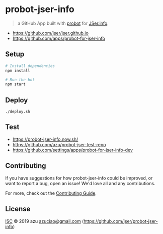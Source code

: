 # probot-jser-info

> a GitHub App built with [probot](https://github.com/probot/probot) for [JSer.info](https://jser.info/). 

- <https://github.com/jser/jser.github.io>
- <https://github.com/apps/probot-for-jser-info>

## Setup

```sh
# Install dependencies
npm install

# Run the bot
npm start
```

## Deploy

    ./deploy.sh

## Test

- <https://probot-jser-info.now.sh/>
- <https://github.com/azu/probot-jser-test-repo>
- <https://github.com/settings/apps/probot-for-jser-info-dev>

## Contributing

If you have suggestions for how probot-jser-info could be improved, or want to report a bug, open an issue! We'd love all and any contributions.

For more, check out the [Contributing Guide](CONTRIBUTING.md).

## License

[ISC](LICENSE) © 2019 azu <azuciao@gmail.com> (https://github.com/jser/probot-jser-info)
